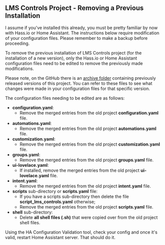 ## LMS Controls Project - Removing a Previous Installation
I assume if you've installed this already, you must be pretty familiar by now with Hass.io or Home Assistant.  The instructions below require modification of your configuration files.  Please remember to make a backup before proceeding.

To remove the previous installation of LMS Controls project (for the installation of a new version), only the Hass.io or Home Assistant configuration files need to be edited to remove the previously made modifications.  

Please note, on the GitHub there is an [archive folder](https://github.com/ynot123/LMS_Controls/tree/master/Archives) containing previously released versions of this project.  You can refer to these files to see what changes were made in your configuration files for that specific version.

The configuration files needing to be edited are as follows:

- **configuration.yaml**:
  - Remove the merged entries from the old project **configuration.yaml** file.
- **automations.yaml**:
  - Remove the merged entries from the old project **automations.yaml** file.
- **customization.yaml**:
  - Remove the merged entries from the old project **customization.yaml** file.
- **groups.yaml**:
  - Remove the merged entries from the old project **groups.yaml** file.
- **ui-lovelace.yaml**:
  - If installed, remove the merged entries from the old project **ui-lovelace.yaml** file.
- **intent.yaml**:
  - Remove the merged entries from the old project **intent.yaml** file.
- **scripts** sub-directory or **scripts.yaml** file: 
  - If you have a scripts sub-directory then delete the file **script_lms_controls.yaml** otherwise;
  - Remove the merged entries from the old project **scripts.yaml** file.
- **shell** sub-directory:
  - Delete **all shell files (.sh)** that were copied over from the old project shell files.

Using the HA Configuration Validation tool, check your config and once it's valid, restart Home Assistant server.  That should do it. 

